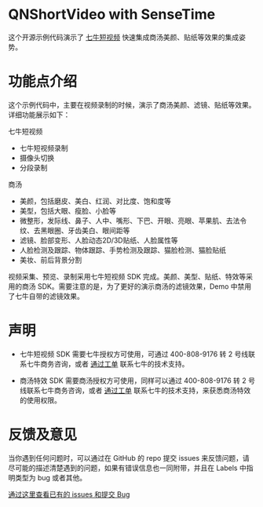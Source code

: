 # QNShortVideo with SenseTime
这个开源示例代码演示了 [七牛短视频](https://www.qiniu.com/products/plsv) 快速集成商汤美颜、贴纸等效果的集成姿势。

# 功能点介绍

这个示例代码中，主要在视频录制的时候，演示了商汤美颜、滤镜、贴纸等效果。详细功能展示如下：

七牛短视频

- 七牛短视频录制
- 摄像头切换
- 分段录制

商汤

- 美颜，包括磨皮、美白、红润、对比度、饱和度等
- 美型，包括大眼、瘦脸、小脸等
- 微整形，发际线、鼻子、人中、嘴形、下巴、开眼、亮眼、苹果肌、去法令纹、去黑眼圈、牙齿美白、眼间距等
- 滤镜、脸部变形、人脸动态2D/3D贴纸、人脸属性等
- 人脸检测及跟踪、物体跟踪、手势检测及跟踪、猫脸检测、猫脸贴纸
- 美妆、前后背景分割

视频采集、预览、录制采用七牛短视频 SDK 完成。美颜、美型、贴纸、特效等采用的商汤 SDK。需要注意的是，为了更好的演示商汤的滤镜效果，Demo 中禁用了七牛自带的滤镜效果。

# 声明

- 七牛短视频 SDK 需要七牛授权方可使用，可通过 400-808-9176 转 2 号线联系七牛商务咨询，或者 [通过工单](https://support.qiniu.com/?ref=developer.qiniu.com) 联系七牛的技术支持。

- 商汤特效 SDK 需要商汤授权方可使用，同样可以通过 400-808-9176 转 2 号线联系七牛商务咨询，或者 [通过工单](https://support.qiniu.com/?ref=developer.qiniu.com) 联系七牛的技术支持，来获悉商汤特效的使用权限。

# 反馈及意见

当你遇到任何问题时，可以通过在 GitHub 的 repo 提交 issues 来反馈问题，请尽可能的描述清楚遇到的问题，如果有错误信息也一同附带，并且在 Labels 中指明类型为 bug 或者其他。

[通过这里查看已有的 issues 和提交 Bug](https://github.com/pili-engineering/QNShortVideo-SenseTime/issues)
